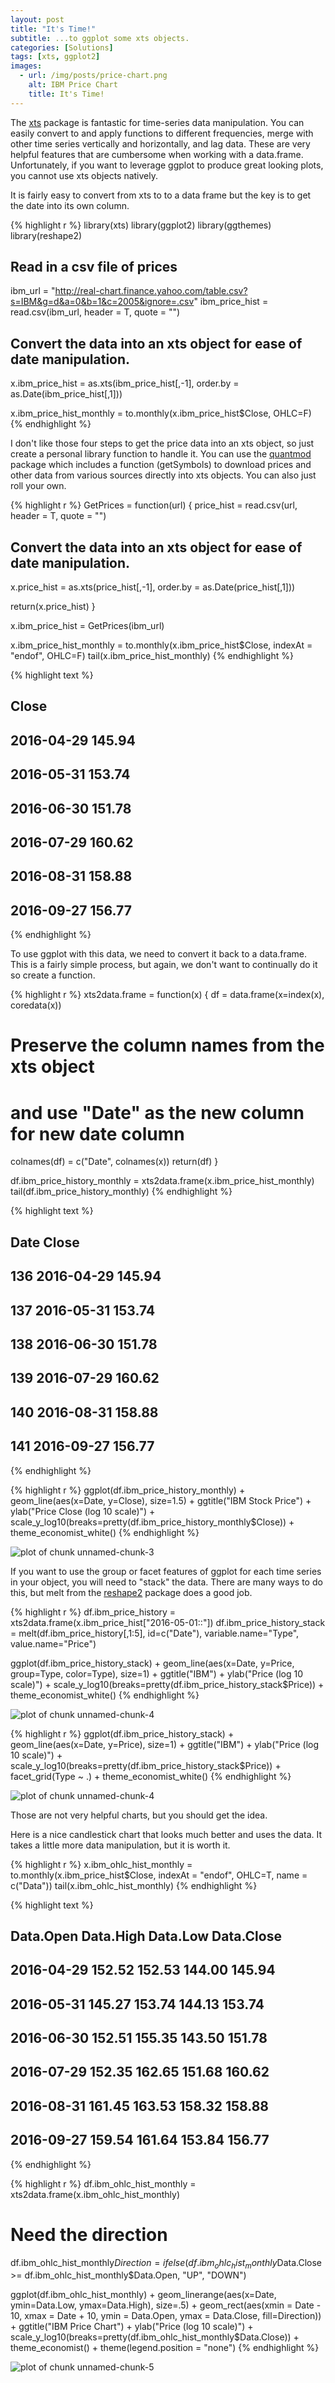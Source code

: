 ```yaml
---
layout: post
title: "It's Time!"
subtitle: ...to ggplot some xts objects.
categories: [Solutions]
tags: [xts, ggplot2]
images:
  - url: /img/posts/price-chart.png
    alt: IBM Price Chart
    title: It's Time!
---
```

 

 
The [xts](http://joshuaulrich.github.io/xts/index.html) package is fantastic for time-series data manipulation. You can easily convert to and apply functions to different frequencies, merge with other time series vertically and horizontally, and lag data. These are very helpful features that are cumbersome when working with a data.frame. Unfortunately, if you want to leverage ggplot to produce great looking plots, you cannot use xts objects natively.

It is fairly easy to convert from xts to to a data frame but the key is to get the date into its own column. 


{% highlight r %}
library(xts)
library(ggplot2)
library(ggthemes)
library(reshape2)
 
## Read in a csv file of prices 
ibm_url = "http://real-chart.finance.yahoo.com/table.csv?s=IBM&g=d&a=0&b=1&c=2005&ignore=.csv"
ibm_price_hist = read.csv(ibm_url, header = T, quote = "")

## Convert the data into an xts object for ease of date manipulation.
x.ibm_price_hist = as.xts(ibm_price_hist[,-1], order.by = as.Date(ibm_price_hist[,1]))
     
x.ibm_price_hist_monthly = to.monthly(x.ibm_price_hist$Close, OHLC=F)
{% endhighlight %}

I don't like those four steps to get the price data into an xts object, so just create a personal library function to handle it. You can use the [quantmod](http://www.quantmod.com) package which includes a function (getSymbols) to download prices and other data from various sources directly into xts objects. You can also just roll your own.
 

{% highlight r %}
GetPrices = function(url) {
  price_hist = read.csv(url, header = T, quote = "")
  ## Convert the data into an xts object for ease of date manipulation.
  x.price_hist = as.xts(price_hist[,-1], order.by = as.Date(price_hist[,1]))
  
  return(x.price_hist)
}

x.ibm_price_hist = GetPrices(ibm_url)

x.ibm_price_hist_monthly = to.monthly(x.ibm_price_hist$Close, indexAt = "endof", OHLC=F)
tail(x.ibm_price_hist_monthly)
{% endhighlight %}



{% highlight text %}
##             Close
## 2016-04-29 145.94
## 2016-05-31 153.74
## 2016-06-30 151.78
## 2016-07-29 160.62
## 2016-08-31 158.88
## 2016-09-27 156.77
{% endhighlight %}

To use ggplot with this data, we need to convert it back to a data.frame. This is a fairly simple process, but again, we don't want to continually do it so create a function.
 

{% highlight r %}
xts2data.frame = function(x) {
  df = data.frame(x=index(x), coredata(x))
  # Preserve the column names from the xts object 
  #  and use "Date" as the new column for new date column
  colnames(df) = c("Date", colnames(x))
  return(df)
}
 
df.ibm_price_history_monthly = xts2data.frame(x.ibm_price_hist_monthly)
tail(df.ibm_price_history_monthly)
{% endhighlight %}



{% highlight text %}
##           Date  Close
## 136 2016-04-29 145.94
## 137 2016-05-31 153.74
## 138 2016-06-30 151.78
## 139 2016-07-29 160.62
## 140 2016-08-31 158.88
## 141 2016-09-27 156.77
{% endhighlight %}



{% highlight r %}
ggplot(df.ibm_price_history_monthly) +
  geom_line(aes(x=Date, y=Close), size=1.5) +
  ggtitle("IBM Stock Price") + 
  ylab("Price Close (log 10 scale)") +
  scale_y_log10(breaks=pretty(df.ibm_price_history_monthly$Close)) +
  theme_economist_white()
{% endhighlight %}

![plot of chunk unnamed-chunk-3](https://dariustg.github.io/figure/source/2016-09-15-its-time/unnamed-chunk-3-1.png)

If you want to use the group or facet features of ggplot for each time series in your object, you will need to "stack" the data. There are many ways to do this, but melt from the [reshape2](https://github.com/hadley/reshape) package does a good job.


{% highlight r %}
df.ibm_price_history = xts2data.frame(x.ibm_price_hist["2016-05-01::"])
df.ibm_price_history_stack = melt(df.ibm_price_history[,1:5], id=c("Date"), variable.name="Type", value.name="Price")

ggplot(df.ibm_price_history_stack) +
  geom_line(aes(x=Date, y=Price, group=Type, color=Type), size=1) +
  ggtitle("IBM") + 
  ylab("Price (log 10 scale)") +
  scale_y_log10(breaks=pretty(df.ibm_price_history_stack$Price)) +
  theme_economist_white()
{% endhighlight %}

![plot of chunk unnamed-chunk-4](https://dariustg.github.io/figure/source/2016-09-15-its-time/unnamed-chunk-4-1.png)

{% highlight r %}
ggplot(df.ibm_price_history_stack) +
  geom_line(aes(x=Date, y=Price), size=1) +
  ggtitle("IBM") + 
  ylab("Price (log 10 scale)") +
  scale_y_log10(breaks=pretty(df.ibm_price_history_stack$Price)) +
  facet_grid(Type ~ .) +
  theme_economist_white()
{% endhighlight %}

![plot of chunk unnamed-chunk-4](https://dariustg.github.io/figure/source/2016-09-15-its-time/unnamed-chunk-4-2.png)

Those are not very helpful charts, but you should get the idea.

Here is a nice candlestick chart that looks much better and uses the data. It takes a little more data manipulation, but it is worth it.


{% highlight r %}
x.ibm_ohlc_hist_monthly = to.monthly(x.ibm_price_hist$Close, indexAt = "endof", OHLC=T, name = c("Data"))
tail(x.ibm_ohlc_hist_monthly)
{% endhighlight %}



{% highlight text %}
##            Data.Open Data.High Data.Low Data.Close
## 2016-04-29    152.52    152.53   144.00     145.94
## 2016-05-31    145.27    153.74   144.13     153.74
## 2016-06-30    152.51    155.35   143.50     151.78
## 2016-07-29    152.35    162.65   151.68     160.62
## 2016-08-31    161.45    163.53   158.32     158.88
## 2016-09-27    159.54    161.64   153.84     156.77
{% endhighlight %}



{% highlight r %}
df.ibm_ohlc_hist_monthly = xts2data.frame(x.ibm_ohlc_hist_monthly)

# Need the direction
df.ibm_ohlc_hist_monthly$Direction = ifelse(df.ibm_ohlc_hist_monthly$Data.Close >= df.ibm_ohlc_hist_monthly$Data.Open, "UP", "DOWN")

ggplot(df.ibm_ohlc_hist_monthly) +
  geom_linerange(aes(x=Date, ymin=Data.Low, ymax=Data.High), size=.5) +
  geom_rect(aes(xmin = Date - 10, xmax = Date + 10, ymin = Data.Open, ymax = Data.Close, fill=Direction)) + 
  ggtitle("IBM Price Chart") + 
  ylab("Price (log 10 scale)") +
  scale_y_log10(breaks=pretty(df.ibm_ohlc_hist_monthly$Data.Close)) +
  theme_economist() +
  theme(legend.position = "none")
{% endhighlight %}

![plot of chunk unnamed-chunk-5](https://dariustg.github.io/figure/source/2016-09-15-its-time/unnamed-chunk-5-1.png)
